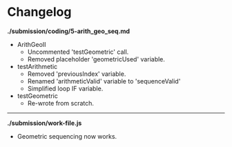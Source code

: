 # Changelog

**./submission/coding/5-arith_geo_seq.md**
* ArithGeoII
	* Uncommented 'testGeometric' call.
	* Removed placeholder 'geometricUsed' variable.
* testArithmetic
	* Removed 'previousIndex' variable.
	* Renamed 'arithmeticValid' variable to 'sequenceValid'
	* Simplified loop IF variable.
* testGeometric
	* Re-wrote from scratch.

---

**./submission/work-file.js**
* Geometric sequencing now works.